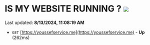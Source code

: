 # IS MY WEBSITE RUNNING ? [![](https://img.shields.io/static/v1?label=Sponsor&message=%E2%9D%A4&logo=GitHub&color=%23fe8e86)](https://github.com/sponsors/Youssef-Lehmam)

Last updated: **8/13/2024, 11:08:19 AM**

- `GET` [https://youssefservice.me](https://youssefservice.me) - **Up** (262ms)
